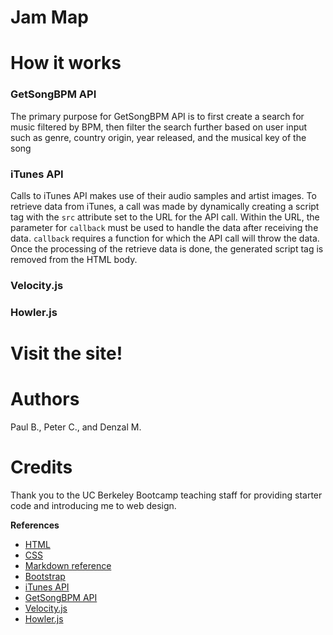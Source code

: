 # Jam Map

# How it works

### GetSongBPM API
The primary purpose for GetSongBPM API is to first create a search for music filtered by BPM, then filter the search further based on user input such as genre, country origin, year released, and the musical key of the song

### iTunes API
Calls to iTunes API makes use of their audio samples and artist images. To retrieve data from iTunes, a call was made by dynamically creating a script tag with the `src` attribute set to the URL for the API call. Within the URL, the parameter for `callback` must be used to handle the data after receiving the data. `callback` requires a function for which the API call will throw the data. Once the processing of the retrieve data is done, the generated script tag is removed from the HTML body.  

### Velocity.js
### Howler.js

# Visit the site!

# Authors
Paul B., Peter C., and Denzal M.

# Credits
Thank you to the UC Berkeley Bootcamp teaching staff for providing starter code and introducing me to web design.

**References**
* [HTML](https://www.w3schools.com/html/default.asp)
* [CSS](https://www.w3schools.com/css/default.asp)
* [Markdown reference](https://guides.github.com/features/mastering-markdown/)
* [Bootstrap](https://getbootstrap.com/)
* [iTunes API]()
* [GetSongBPM API]()
* [Velocity.js]()
* [Howler.js]()